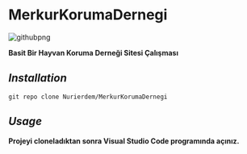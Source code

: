 # **MerkurKorumaDernegi**

![githubpng](https://halagazeteciyiz.net/wp-content/uploads/2020/10/hayvan-haklari-1.jpeg)

**Basit Bir Hayvan Koruma Derneği Sitesi Çalışması**

## ***Installation***
```
git repo clone Nurierdem/MerkurKorumaDernegi
```
## ***Usage***

**Projeyi cloneladıktan sonra Visual Studio Code programında açınız.**
